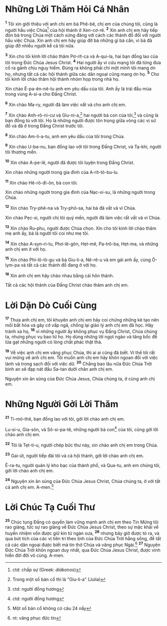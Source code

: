 # Những Lời Thăm Hỏi Cá Nhân

<sup><b>1</b></sup> Tôi xin giới thiệu với anh chị em bà Phê-bê, chị em của chúng tôi, cũng là người hầu việc Chúa[^1-d78f0864-0d96-4d9f-bb76-25c316d45371] của hội thánh ở Xen-cơ-rê. <sup><b>2</b></sup> Xin anh chị em hãy tiếp đón bà trong Chúa một cách xứng đáng với cách các thánh đồ đối với người hầu việc Chúa. Xin anh chị em hãy giúp đỡ bà những gì bà cần, vì bà đã giúp đỡ nhiều người kể cả tôi nữa.

<sup><b>3</b></sup> Xin cho tôi kính lời chào thăm Pơ-rít-ca và A-qui-la, hai bạn đồng lao của tôi trong Ðức Chúa Jesus Christ. <sup><b>4</b></sup> Hai người ấy vì cứu mạng tôi đã từng đưa cổ ra gánh chịu nguy hiểm. Ðúng ra không phải chỉ một mình tôi mang ơn họ, nhưng tất cả các hội thánh giữa các dân ngoại cũng mang ơn họ. <sup><b>5</b></sup> Cho tôi kính lời chào thăm hội thánh nhóm họp trong nhà họ.

Xin chào Ê-pa-ên-nê-tu anh em yêu dấu của tôi. Anh ấy là trái đầu mùa trong vùng A-si-a cho Ðấng Christ.

<sup><b>6</b></sup> Xin chào Ma-ry, người đã làm việc vất vả cho anh chị em.

<sup><b>7</b></sup> Xin chào Anh-rô-ni-cư và Giu-ni-a,[^2-d78f0864-0d96-4d9f-bb76-25c316d45371] hai người bà con của tôi,[^3-d78f0864-0d96-4d9f-bb76-25c316d45371] và cũng là bạn đồng tù với tôi. Họ là những người được tôn trọng giữa vòng các vị sứ đồ và đã ở trong Ðấng Christ trước tôi.

<sup><b>8</b></sup> Xin chào Am-li-a-tu, anh em yêu dấu của tôi trong Chúa.

<sup><b>9</b></sup> Xin chào U-ba-nu, bạn đồng lao với tôi trong Ðấng Christ, và Tạ-khi, người tôi thương mến.

<sup><b>10</b></sup> Xin chào A-pe-lê, người đã được tôi luyện trong Ðấng Christ.

Xin chào những người trong gia đình của A-rít-tô-bu-lu.

<sup><b>11</b></sup> Xin chào Hê-rô-đi-ôn, bà con tôi.

Xin chào những người trong gia đình của Nạc-xi-su, là những người trong Chúa.

<sup><b>12</b></sup> Xin chào Try-phê-na và Try-phô-sa, hai bà đã vất vả vì Chúa.

Xin chào Pẹc-si, người chị tôi quý mến, người đã làm việc rất vất vả vì Chúa.

<sup><b>13</b></sup> Xin chào Ru-phu, người được Chúa chọn. Xin cho tôi kính lời chào thăm mẹ anh ấy, bà là người tôi coi như mẹ tôi.

<sup><b>14</b></sup> Xin chào A-syn-ri-tu, Phơ-lê-gôn, Hẹt-mê, Pa-trô-ba, Hẹt-ma, và những anh chị em ở với họ.

<sup><b>15</b></sup> Xin chào Phi-lô-lô-gu và bà Giu-li-a, Nê-rê-u và em gái anh ấy, cùng Ô-lym-pa và tất cả các thánh đồ đang ở với họ.

<sup><b>16</b></sup> Xin anh chị em hãy chào nhau bằng cái hôn thánh.

Tất cả các hội thánh của Ðấng Christ chào thăm anh chị em.

# Lời Dặn Dò Cuối Cùng

<sup><b>17</b></sup> Thưa anh chị em, tôi khuyên anh chị em hãy coi chừng những kẻ tạo nên mối bất hòa và gây cớ vấp ngã, chống lại giáo lý anh chị em đã học. Hãy tránh xa họ, <sup><b>18</b></sup> vì những người ấy không phục vụ Ðấng Christ, Chúa chúng ta, nhưng phục vụ bao tử họ. Họ dùng những lời ngọt ngào và tâng bốc để lừa gạt những người có lòng chất phác thật thà.

<sup><b>19</b></sup> Về việc anh chị em vâng phục Chúa, thì ai ai cũng đã biết. Vì thế tôi rất vui mừng về anh chị em. Tôi muốn anh chị em hãy khôn ngoan đối với việc lành và trong sạch đối với việc dữ. <sup><b>20</b></sup> Chẳng bao lâu nữa Ðức Chúa Trời bình an sẽ đạp nát đầu Sa-tan dưới chân anh chị em.

Nguyện xin ân sủng của Ðức Chúa Jesus, Chúa chúng ta, ở cùng anh chị em.

# Những Người Gởi Lời Thăm

<sup><b>21</b></sup> Ti-mô-thê, bạn đồng lao với tôi, gởi lời chào anh chị em.

Lu-si-u, Gia-sôn, và Sô-si-pa-tê, những người bà con[^4-d78f0864-0d96-4d9f-bb76-25c316d45371] của tôi, cũng gởi lời chào anh chị em.

<sup><b>22</b></sup> Tôi là Tẹt-ti-u, người chép bức thư này, xin chào anh chị em trong Chúa.

<sup><b>23</b></sup> Gai-út, người tiếp đãi tôi và cả hội thánh, gởi lời chào anh chị em.

Ê-ra-tu, người quản lý kho bạc của thành phố, và Qua-tu, anh em chúng tôi, gởi lời chào anh chị em.

<sup><b>24</b></sup> Nguyện xin ân sủng của Ðức Chúa Jesus Christ, Chúa chúng ta, ở với tất cả anh chị em. A-men.[^5-d78f0864-0d96-4d9f-bb76-25c316d45371]

# Lời Chúc Tạ Cuối Thư

<sup><b>25</b></sup> Chúc tụng Ðấng có quyền làm vững mạnh anh chị em theo Tin Mừng tôi rao giảng, tức sự rao giảng về Ðức Chúa Jesus Christ, theo sự mặc khải về huyền nhiệm vốn được giữ kín từ ngàn xưa, <sup><b>26</b></sup> nhưng bây giờ được tỏ ra, và qua bút tích của các vị tiên tri theo lịnh của Ðức Chúa Trời hằng sống, để tất cả các dân ngoại được biết mà tin thờ Chúa và vâng phục Ngài.[^6-d78f0864-0d96-4d9f-bb76-25c316d45371] <sup><b>27</b></sup> Nguyện Ðức Chúa Trời khôn ngoan duy nhất, qua Ðức Chúa Jesus Christ, được vinh hiển đời đời vô cùng. A-men.

[^1-d78f0864-0d96-4d9f-bb76-25c316d45371]: ctd: chấp sự (Greek: _diákonos_)

[^2-d78f0864-0d96-4d9f-bb76-25c316d45371]: Trong một số bản cổ thì là "Giu-li-a" (Julia)

[^3-d78f0864-0d96-4d9f-bb76-25c316d45371]: ctd: người đồng hương

[^4-d78f0864-0d96-4d9f-bb76-25c316d45371]: ctd: người đồng hương

[^5-d78f0864-0d96-4d9f-bb76-25c316d45371]: Một số bản cổ không có câu 24 nầy

[^6-d78f0864-0d96-4d9f-bb76-25c316d45371]: nt: vâng phục đức tin
